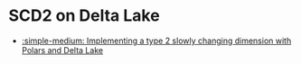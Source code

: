 # SCD2 on Delta Lake

- [:simple-medium: Implementing a type 2 slowly changing dimension with Polars and Delta Lake](https://medium.com/@jimmy-jensen/implementing-a-type-2-slowly-changing-dimension-with-polars-and-delta-lake-4a633fb28195)
